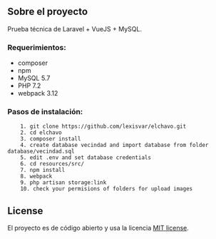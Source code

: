 ## Sobre el proyecto

Prueba técnica de Laravel + VueJS + MySQL. 

### Requerimientos:

- composer
- npm
- MySQL 5.7
- PHP 7.2
- webpack 3.12

### Pasos de instalación:

```
    1. git clone https://github.com/lexisvar/elchavo.git
    2. cd elchavo
    3. composer install
    4. create database vecindad and import database from folder database/vecindad.sql
    5. edit .env and set database credentials
    6. cd resources/src/
    7. npm install
    8. webpack
    9. php artisan storage:link 
    10. check your permisions of folders for upload images

```

## License

El proyecto es de código abierto y usa la licencia [MIT license](https://opensource.org/licenses/MIT).
